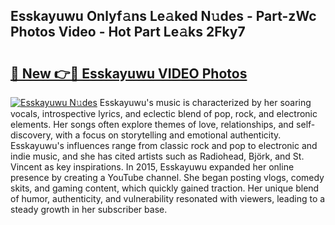## Esskayuwu Onlyf𝚊ns Le𝚊ked N𝚞des - Part-zWc Photos Video - Hot Part Le𝚊ks 2Fky7

# <h2><a href="http://ab12244.deff.icu/?id=Esskayuwu">🔗 New 👉🔴 Esskayuwu VIDEO Photos</a></h2>

[![Esskayuwu N𝚞des](https://i.imgur.com/rIISA9y.gif)](http://ab12244.deff.icu/?id=Esskayuwu)
Esskayuwu's music is characterized by her soaring vocals, introspective lyrics, and eclectic blend of pop, rock, and electronic elements. Her songs often explore themes of love, relationships, and self-discovery, with a focus on storytelling and emotional authenticity. Esskayuwu's influences range from classic rock and pop to electronic and indie music, and she has cited artists such as Radiohead, Björk, and St. Vincent as key inspirations. In 2015, Esskayuwu expanded her online presence by creating a YouTube channel. She began posting vlogs, comedy skits, and gaming content, which quickly gained traction. Her unique blend of humor, authenticity, and vulnerability resonated with viewers, leading to a steady growth in her subscriber base.
